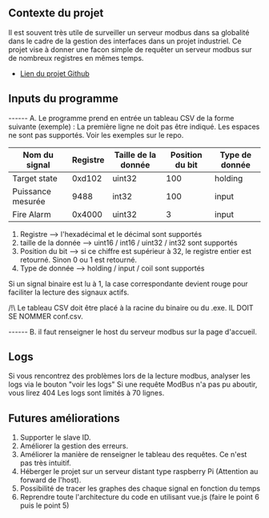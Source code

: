 ## Contexte du projet

Il est souvent très utile de surveiller un serveur modbus dans sa globalité dans le cadre de la gestion des interfaces dans un projet industriel.
Ce projet vise à donner une facon simple de requêter un serveur modbus sur de nombreux registres en mêmes temps.

- [Lien du projet Github](https://github.com/Ivan69-tech/gotools)

## Inputs du programme

------ A. Le programme prend en entrée un tableau CSV de la forme suivante (exemple) :
La première ligne ne doit pas être indiqué. Les espaces ne sont pas supportés. Voir les exemples sur le repo.


| Nom du signal                       | Registre           | Taille de la donnée | Position du bit | Type de donnée |
| ----------------------------------- | ------------------ | ------------------- | ----------------|----------------|
| Target state                        |        0xd102      |        uint32       |      100        |      holding   |
| Puissance mesurée                   |        9488        |        int32        |      100        |      input     |
| Fire Alarm                          |        0x4000      |        uint32       |      3          |      input     |


1. Registre --> l'hexadécimal et le décimal sont supportés
2. taille de la donnée --> uint16 / int16 / uint32 / int32 sont supportés
3. Position du bit --> si ce chiffre est supérieur à 32, le registre entier est retourné. Sinon 0 ou 1 est retourné.
4. Type de donnée --> holding / input / coil sont supportés

Si un signal binaire est lu à 1, la case correspondante devient rouge pour faciliter la lecture des signaux actifs.

/!\ Le tableau CSV doit être placé à la racine du binaire ou du .exe. IL DOIT SE NOMMER conf.csv.

------ B. il faut renseigner le host du serveur modbus sur la page d'accueil.

## Logs

Si vous rencontrez des problèmes lors de la lecture modbus, analyser les logs via le bouton "voir les logs"
Si une requête ModBus n'a pas pu aboutir, vous lirez 404 
Les logs sont limités à 70 lignes.

## Futures améliorations

1. Supporter le slave ID.
2. Améliorer la gestion des erreurs.
3. Améliorer la manière de renseigner le tableau des requêtes. Ce n'est pas très intuitif.
4. Héberger le projet sur un serveur distant type raspberry Pi (Attention au forward de l'host).
5. Possibilité de tracer les graphes des chaque signal en fonction du temps
6. Reprendre toute l'architecture du code en utilisant vue.js (faire le point 6 puis le point 5)
